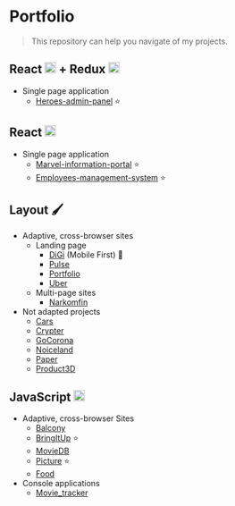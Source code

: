 # Portfolio 
> This repository can help you navigate of my projects.

## React <img src="https://i.imgur.com/agg9yra.png" width="20" height="20"> + Redux  <img src="https://i.imgur.com/BlKdjZY.png" width="20" height="20">
+ Single page application
    + [Heroes-admin-panel](https://github.com/ssamarin/heroesAdminPanel) ⭐️

## React <img src="https://i.imgur.com/agg9yra.png" width="20" height="20">
+ Single page application
    + [Marvel-information-portal](https://github.com/ssamarin/marvel-information-portal) ⭐️
    + [Employees-management-system](https://github.com/ssamarin/employees-management-system) ⭐️

## Layout 🖌
+ Adaptive, cross-browser sites
    + Landing page
        + [DiGi](https://github.com/ssamarin/DiGi) (Mobile First) 📱
        + [Pulse](https://github.com/ssamarin/pulse)
        + [Portfolio](https://github.com/ssamarin/portfolio_)
        + [Uber](https://github.com/ssamarin/Uber)
    + Multi-page sites
        + [Narkomfin](https://github.com/ssamarin/narkomfin)
+ Not adapted projects
    + [Cars](https://github.com/ssamarin/cars)
    + [Crypter](https://github.com/ssamarin/crypter)
    + [GoCorona](https://github.com/ssamarin/GoCorona)
    + [Noiceland](https://github.com/ssamarin/noiceland)
    + [Paper](https://github.com/ssamarin/paper)
    + [Product3D](https://github.com/ssamarin/product3D)


## JavaScript <img src="https://i.imgur.com/STb3G3u.png" width="20" height="20">

+ Adaptive, cross-browser Sites
    + [Balcony](https://github.com/ssamarin/balcony)
    + [BringItUp](https://github.com/ssamarin/bringItUp) ⭐️
    + [MovieDB](https://github.com/ssamarin/movieDB)
    + [Picture](https://github.com/ssamarin/picture) ⭐️
    + [Food](https://github.com/ssamarin/food)
+ Console applications
    +  [Movie_tracker](https://github.com/ssamarin/movie_tracker)
